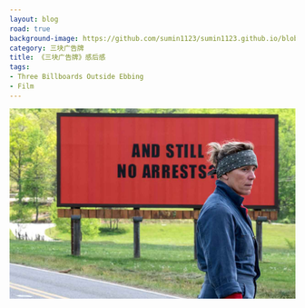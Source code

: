 ```yaml
---
layout: blog
road: true
background-image: https://github.com/sumin1123/sumin1123.github.io/blob/master/style/images/PicTB180304.jpg?raw=true
category: 三块广告牌
title: 《三块广告牌》感后感
tags:
- Three Billboards Outside Ebbing
- Film
---
```


![](https://github.com/sumin1123/sumin1123.github.io/blob/master/style/images/PicTB180304.jpg?raw=true)

# 
